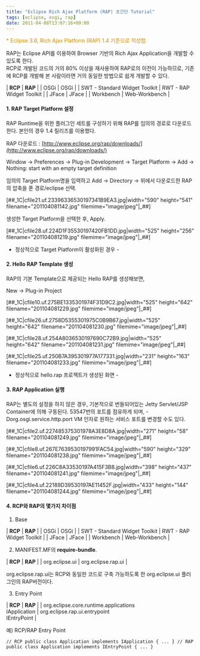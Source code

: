 ```yaml
---
title: "Eclipse Rich Ajax Platform (RAP) 초간단 Tutorial"
tags: [eclipse, osgi, rap]
date: 2011-04-08T13:07:16+09:00
---
```


<font color="#d18e0a">* Eclipse 3.6, Rich Ajax Platform (RAP) 1.4 기준으로 작성함.</font>  
  
  
RAP는 Eclipse API를 이용하여 Browser 기반의 Rich Ajax Application을 개발할 수 있도록 한다.  
RCP로 개발된 코드의 거의 80% 이상을 재사용하여 RAP로의 이전이 가능하므로, 기존에 RCP를 개발해 본 사람이라면 거의 동일한 방법으로 쉽게 개발할 수 있다.  
  

|   **RCP** |   **RAP** |
|  OSGi |  OSGi |
|  SWT  - Standard Widget Toolkit |  RWT  - RAP Widget Toolkit |
|  JFace |  JFace |
|  Workbench |  Web-Workbench |

  
  

#### **1. RAP Target Platform 설정**
RAP Runtime을 위한 플러그인 세트를 구성하기 위해 RAP를 임의의 경로로 다운로드한다. 본인의 경우 1.4 릴리즈를 이용했다.  
  
RAP 다운로드 : [http://www.eclipse.org/rap/downloads/](http://www.eclipse.org/rap/downloads/)  
  
Window -\> Preferences -\> Plug-in Development -\> Target Platform -\> Add -\> Nothing: start with an empty target definition  
  
임의의 Target Platform명을 입력하고 Add -\> Directory -\> 위에서 다운로드한 RAP의 압축을 푼 경로/eclipse 선택.  

[##\_1C|cfile21.uf.23396336530197341B9EA3.jpg|width="590" height="541" filename="201104081142.jpg" filemime="image/jpeg"|\_##]

  
생성한 Target Platform을 선택한 후, Apply.

[##\_1C|cfile28.uf.224D1F35530197420FB1DD.jpg|width="525" height="256" filename="201104081219.jpg" filemime="image/jpeg"|\_##]

- 정상적으로 Target Platform이 활성화된 경우 -  
  

#### **2. Hello RAP Template 생성**
RAP의 기본 Template으로 제공되는 Hello RAP를 생성해보면,  
  
New -\> Plug-in Project  

[##\_1C|cfile10.uf.275BE1335301974F31D9C2.jpg|width="525" height="642" filename="201104081229.jpg" filemime="image/jpeg"|\_##]

  

[##\_1C|cfile26.uf.2758D5355301975C0B9B67.jpg|width="525" height="642" filename="201104081230.jpg" filemime="image/jpeg"|\_##]

  

[##\_1C|cfile28.uf.254A8036530197690C72B9.jpg|width="525" height="642" filename="201104081231.jpg" filemime="image/jpeg"|\_##]

  

[##\_1C|cfile25.uf.250B7A395301977A177331.jpg|width="231" height="163" filename="201104081233.jpg" filemime="image/jpeg"|\_##]

- 정상적으로 hello.rap 프로젝트가 생성된 화면 -  
  
  

#### **3. RAP Application 실행**
RAP는 별도의 설정을 하지 않은 경우, 기본적으로 번들되어있는 Jetty Servlet/JSP Container에 의해 구동된다. 53547번의 포트를 점유하게 되며, -Dorg.osgi.service.http.port VM 인자로 원하는 서비스 포트를 변경할 수도 있다.  
  

[##\_1C|cfile2.uf.227485375301978A3E8D8A.jpg|width="271" height="58" filename="201104081249.jpg" filemime="image/jpeg"|\_##]

  
  

[##\_1C|cfile8.uf.267E7639530197991FAC54.jpg|width="590" height="329" filename="201104081238.jpg" filemime="image/jpeg"|\_##]

  

[##\_1C|cfile6.uf.226C8A33530197A415F3B8.jpg|width="398" height="437" filename="201104081241.jpg" filemime="image/jpeg"|\_##]

  

[##\_1C|cfile4.uf.22189D39530197AE11452F.jpg|width="433" height="144" filename="201104081244.jpg" filemime="image/jpeg"|\_##]

  
  

#### **4. RCP와 RAP의 몇가지 차이점**
1) Base  

|   **RCP** |   **RAP** |
|  OSGi |  OSGi |
|  SWT - Standard Widget Toolkit |  RWT - RAP Widget Toolkit |
|  JFace |  JFace |
|  Workbench |  Web-Workbench |

  
2) MANIFEST.MF의 **require-bundle**.  

|   **RCP** |   **RAP** |
|  org.eclipse.ui |  org.eclipse.rap.ui |

org.eclipse.rap.ui는 RCP와 동일한 코드로 구축 가능하도록 한 org.eclipse.ui 플러그인의 RAP버전이다.  
  
3) Entry Point  

|   **RCP** |   **RAP** |
|  org.eclipse.core.runtime.applications  
 IApplication |  org.eclipse.rap.ui.entrypoint  
 IEntryPoint |

  
예) RCP/RAP Entry Point  

    // RCP public class Application implements IApplication { ... } // RAP public class Application implements IEntryPoint { ... }

